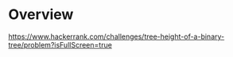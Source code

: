 
# Overview 

https://www.hackerrank.com/challenges/tree-height-of-a-binary-tree/problem?isFullScreen=true







